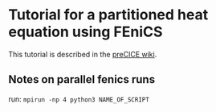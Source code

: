 # Tutorial for a partitioned heat equation using FEniCS

This tutorial is described in the [preCICE wiki](https://github.com/precice/precice/wiki/Tutorial-for-solving-the-heat-equation-in-a-partitioned-fashion-using-FEniCS).

## Notes on parallel fenics runs

run: `mpirun -np 4 python3 NAME_OF_SCRIPT`
